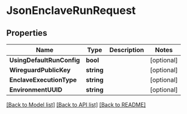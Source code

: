 # JsonEnclaveRunRequest

## Properties

Name | Type | Description | Notes
------------ | ------------- | ------------- | -------------
**UsingDefaultRunConfig** | **bool** |  | [optional] 
**WireguardPublicKey** | **string** |  | [optional] 
**EnclaveExecutionType** | **string** |  | [optional] 
**EnvironmentUUID** | **string** |  | [optional] 

[[Back to Model list]](../README.md#documentation-for-models) [[Back to API list]](../README.md#documentation-for-api-endpoints) [[Back to README]](../README.md)


